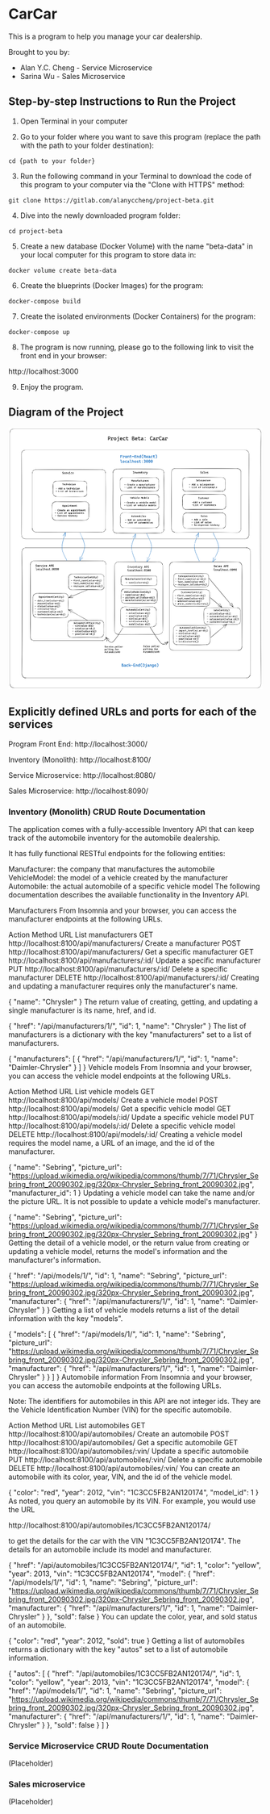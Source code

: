 # CarCar

This is a program to help you manage your car dealership.

Brought to you by:

* Alan Y.C. Cheng - Service Microservice
* Sarina Wu - Sales Microservice

## Step-by-step Instructions to Run the Project

1. Open Terminal in your computer

2. Go to your folder where you want to save this program (replace the path with the path to your folder destination):

```
cd {path to your folder}
```

3. Run the following command in your Terminal to download the code of this program to your computer via the "Clone with HTTPS" method:

```
git clone https://gitlab.com/alanyccheng/project-beta.git
```

4. Dive into the newly downloaded program folder:

```
cd project-beta
```

5. Create a new database (Docker Volume) with the name "beta-data" in your local computer for this program to store data in:

```
docker volume create beta-data
```

6. Create the blueprints (Docker Images) for the program:

```
docker-compose build
```

7. Create the isolated environments (Docker Containers) for the program:

```
docker-compose up
```

8. The program is now running, please go to the following link to visit the front end in your browser:

http://localhost:3000

9. Enjoy the program.


## Diagram of the Project

<img src="project-beta-diagram.png"
     alt="Project Diagram"
     style="width: 700px;" />






## Explicitly defined URLs and ports for each of the services

Program Front End: http://localhost:3000/

Inventory (Monolith): http://localhost:8100/

Service Microservice: http://localhost:8080/

Sales Microservice: http://localhost:8090/


### Inventory (Monolith) CRUD Route Documentation

The application comes with a fully-accessible Inventory API that can keep track of the automobile inventory for the automobile dealership.

It has fully functional RESTful endpoints for the following entities:

Manufacturer: the company that manufactures the automobile
VehicleModel: the model of a vehicle created by the manufacturer
Automobile: the actual automobile of a specific vehicle model
The following documentation describes the available functionality in the Inventory API.

Manufacturers
From Insomnia and your browser, you can access the manufacturer endpoints at the following URLs.

Action	Method	URL
List manufacturers	GET	http://localhost:8100/api/manufacturers/
Create a manufacturer	POST	http://localhost:8100/api/manufacturers/
Get a specific manufacturer	GET	http://localhost:8100/api/manufacturers/:id/
Update a specific manufacturer	PUT	http://localhost:8100/api/manufacturers/:id/
Delete a specific manufacturer	DELETE	http://localhost:8100/api/manufacturers/:id/
Creating and updating a manufacturer requires only the manufacturer's name.

{
  "name": "Chrysler"
}
The return value of creating, getting, and updating a single manufacturer is its name, href, and id.

{
  "href": "/api/manufacturers/1/",
  "id": 1,
  "name": "Chrysler"
}
The list of manufacturers is a dictionary with the key "manufacturers" set to a list of manufacturers.

{
  "manufacturers": [
    {
      "href": "/api/manufacturers/1/",
      "id": 1,
      "name": "Daimler-Chrysler"
    }
  ]
}
Vehicle models
From Insomnia and your browser, you can access the vehicle model endpoints at the following URLs.

Action	Method	URL
List vehicle models	GET	http://localhost:8100/api/models/
Create a vehicle model	POST	http://localhost:8100/api/models/
Get a specific vehicle model	GET	http://localhost:8100/api/models/:id/
Update a specific vehicle model	PUT	http://localhost:8100/api/models/:id/
Delete a specific vehicle model	DELETE	http://localhost:8100/api/models/:id/
Creating a vehicle model requires the model name, a URL of an image, and the id of the manufacturer.

{
  "name": "Sebring",
  "picture_url": "https://upload.wikimedia.org/wikipedia/commons/thumb/7/71/Chrysler_Sebring_front_20090302.jpg/320px-Chrysler_Sebring_front_20090302.jpg",
  "manufacturer_id": 1
}
Updating a vehicle model can take the name and/or the picture URL. It is not possible to update a vehicle model's manufacturer.

{
  "name": "Sebring",
  "picture_url": "https://upload.wikimedia.org/wikipedia/commons/thumb/7/71/Chrysler_Sebring_front_20090302.jpg/320px-Chrysler_Sebring_front_20090302.jpg"
}
Getting the detail of a vehicle model, or the return value from creating or updating a vehicle model, returns the model's information and the manufacturer's information.

{
  "href": "/api/models/1/",
  "id": 1,
  "name": "Sebring",
  "picture_url": "https://upload.wikimedia.org/wikipedia/commons/thumb/7/71/Chrysler_Sebring_front_20090302.jpg/320px-Chrysler_Sebring_front_20090302.jpg",
  "manufacturer": {
    "href": "/api/manufacturers/1/",
    "id": 1,
    "name": "Daimler-Chrysler"
  }
}
Getting a list of vehicle models returns a list of the detail information with the key "models".

{
  "models": [
    {
      "href": "/api/models/1/",
      "id": 1,
      "name": "Sebring",
      "picture_url": "https://upload.wikimedia.org/wikipedia/commons/thumb/7/71/Chrysler_Sebring_front_20090302.jpg/320px-Chrysler_Sebring_front_20090302.jpg",
      "manufacturer": {
        "href": "/api/manufacturers/1/",
        "id": 1,
        "name": "Daimler-Chrysler"
      }
    }
  ]
}
Automobile information
From Insomnia and your browser, you can access the automobile endpoints at the following URLs.

Note: The identifiers for automobiles in this API are not integer ids. They are the Vehicle Identification Number (VIN) for the specific automobile.

Action	Method	URL
List automobiles	GET	http://localhost:8100/api/automobiles/
Create an automobile	POST	http://localhost:8100/api/automobiles/
Get a specific automobile	GET	http://localhost:8100/api/automobiles/:vin/
Update a specific automobile	PUT	http://localhost:8100/api/automobiles/:vin/
Delete a specific automobile	DELETE	http://localhost:8100/api/automobiles/:vin/
You can create an automobile with its color, year, VIN, and the id of the vehicle model.

{
  "color": "red",
  "year": 2012,
  "vin": "1C3CC5FB2AN120174",
  "model_id": 1
}
As noted, you query an automobile by its VIN. For example, you would use the URL

http://localhost:8100/api/automobiles/1C3CC5FB2AN120174/

to get the details for the car with the VIN "1C3CC5FB2AN120174". The details for an automobile include its model and manufacturer.

{
  "href": "/api/automobiles/1C3CC5FB2AN120174/",
  "id": 1,
  "color": "yellow",
  "year": 2013,
  "vin": "1C3CC5FB2AN120174",
  "model": {
    "href": "/api/models/1/",
    "id": 1,
    "name": "Sebring",
    "picture_url": "https://upload.wikimedia.org/wikipedia/commons/thumb/7/71/Chrysler_Sebring_front_20090302.jpg/320px-Chrysler_Sebring_front_20090302.jpg",
    "manufacturer": {
      "href": "/api/manufacturers/1/",
      "id": 1,
      "name": "Daimler-Chrysler"
    }
  },
  "sold": false
}
You can update the color, year, and sold status of an automobile.

{
  "color": "red",
  "year": 2012,
  "sold": true
}
Getting a list of automobiles returns a dictionary with the key "autos" set to a list of automobile information.

{
  "autos": [
    {
      "href": "/api/automobiles/1C3CC5FB2AN120174/",
      "id": 1,
      "color": "yellow",
      "year": 2013,
      "vin": "1C3CC5FB2AN120174",
      "model": {
        "href": "/api/models/1/",
        "id": 1,
        "name": "Sebring",
        "picture_url": "https://upload.wikimedia.org/wikipedia/commons/thumb/7/71/Chrysler_Sebring_front_20090302.jpg/320px-Chrysler_Sebring_front_20090302.jpg",
        "manufacturer": {
          "href": "/api/manufacturers/1/",
          "id": 1,
          "name": "Daimler-Chrysler"
        }
      },
      "sold": false
    }
  ]
}




### Service Microservice CRUD Route Documentation

(Placeholder)




### Sales microservice

(Placeholder)

